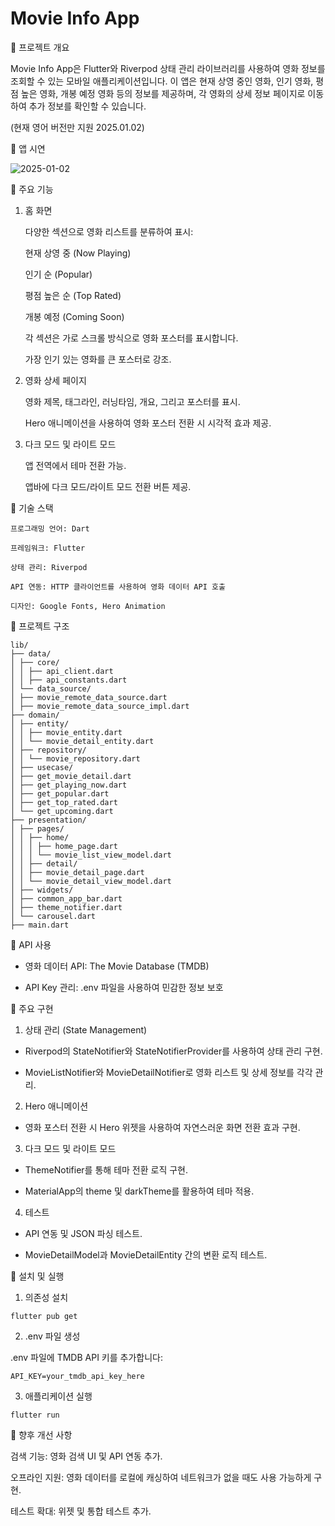 # Movie Info App

🐥 프로젝트 개요

Movie Info App은 Flutter와 Riverpod 상태 관리 라이브러리를 사용하여 영화 정보를 조회할 수 있는 모바일 애플리케이션입니다. 이 앱은 현재 상영 중인 영화, 인기 영화, 평점 높은 영화, 개봉 예정 영화 등의 정보를 제공하며, 각 영화의 상세 정보 페이지로 이동하여 추가 정보를 확인할 수 있습니다.

(현재 영어 버전만 지원 2025.01.02)

📸 앱 시연

![2025-01-02](assets/record.gif)

🐣 주요 기능

1. 홈 화면

   다양한 섹션으로 영화 리스트를 분류하여 표시:

   현재 상영 중 (Now Playing)

   인기 순 (Popular)

   평점 높은 순 (Top Rated)

   개봉 예정 (Coming Soon)

   각 섹션은 가로 스크롤 방식으로 영화 포스터를 표시합니다.

   가장 인기 있는 영화를 큰 포스터로 강조.

2. 영화 상세 페이지

   영화 제목, 태그라인, 러닝타임, 개요, 그리고 포스터를 표시.

   Hero 애니메이션을 사용하여 영화 포스터 전환 시 시각적 효과 제공.

3. 다크 모드 및 라이트 모드

   앱 전역에서 테마 전환 가능.

   앱바에 다크 모드/라이트 모드 전환 버튼 제공.

🐣 기술 스택

    프로그래밍 언어: Dart

    프레임워크: Flutter

    상태 관리: Riverpod

    API 연동: HTTP 클라이언트를 사용하여 영화 데이터 API 호출

    디자인: Google Fonts, Hero Animation

🐣 프로젝트 구조

```
lib/
├── data/
│ ├── core/
│ │ ├── api_client.dart
│ │ ├── api_constants.dart
│ └── data_source/
│ ├── movie_remote_data_source.dart
│ ├── movie_remote_data_source_impl.dart
├── domain/
│ ├── entity/
│ │ ├── movie_entity.dart
│ │ └── movie_detail_entity.dart
│ ├── repository/
│ │ └── movie_repository.dart
│ ├── usecase/
│ ├── get_movie_detail.dart
│ ├── get_playing_now.dart
│ ├── get_popular.dart
│ ├── get_top_rated.dart
│ └── get_upcoming.dart
├── presentation/
│ ├── pages/
│ │ ├── home/
│ │ │ ├── home_page.dart
│ │ │ └── movie_list_view_model.dart
│ │ ├── detail/
│ │ ├── movie_detail_page.dart
│ │ └── movie_detail_view_model.dart
│ ├── widgets/
│ ├── common_app_bar.dart
│ ├── theme_notifier.dart
│ └── carousel.dart
├── main.dart
```

🐣 API 사용

- 영화 데이터 API: The Movie Database (TMDB)

- API Key 관리: .env 파일을 사용하여 민감한 정보 보호

🐣 주요 구현

1. 상태 관리 (State Management)

- Riverpod의 StateNotifier와 StateNotifierProvider를 사용하여 상태 관리 구현.

- MovieListNotifier와 MovieDetailNotifier로 영화 리스트 및 상세 정보를 각각 관리.

2. Hero 애니메이션

- 영화 포스터 전환 시 Hero 위젯을 사용하여 자연스러운 화면 전환 효과 구현.

3. 다크 모드 및 라이트 모드

- ThemeNotifier를 통해 테마 전환 로직 구현.

- MaterialApp의 theme 및 darkTheme를 활용하여 테마 적용.

4. 테스트

- API 연동 및 JSON 파싱 테스트.

- MovieDetailModel과 MovieDetailEntity 간의 변환 로직 테스트.

🐣 설치 및 실행

1. 의존성 설치

`flutter pub get`

2. .env 파일 생성

.env 파일에 TMDB API 키를 추가합니다:

`API_KEY=your_tmdb_api_key_here`

3. 애플리케이션 실행

`flutter run`

🐣 향후 개선 사항

검색 기능: 영화 검색 UI 및 API 연동 추가.

오프라인 지원: 영화 데이터를 로컬에 캐싱하여 네트워크가 없을 때도 사용 가능하게 구현.

테스트 확대: 위젯 및 통합 테스트 추가.
